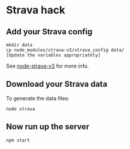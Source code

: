 # Strava hack

## Add your Strava config

    mkdir data
    cp node_modules/strava-v3/strava_config data/
    [Update the variables appropriately]

See [node-strava-v3](https://github.com/UnbounDev/node-strava-v3) for more info.

## Download your Strava data

To generate the data files:

    node strava

## Now run up the server

    npm start
